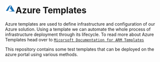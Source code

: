 # <img src="./logo.png" vertical-align="Middle">Azure Templates
Azure templates are used to define infrastructure and configuration of our Azure solution. Using a template we can automate the whole process of infrastructure deployment through its lifecycle. To read more about Azure Templates head over to [`Micorsoft Documentation for ARM Templates`](https://docs.microsoft.com/en-us/azure/azure-resource-manager/resource-group-overview) </br>

This repository contains some test templates that can be deployed on the azure portal using various methods.